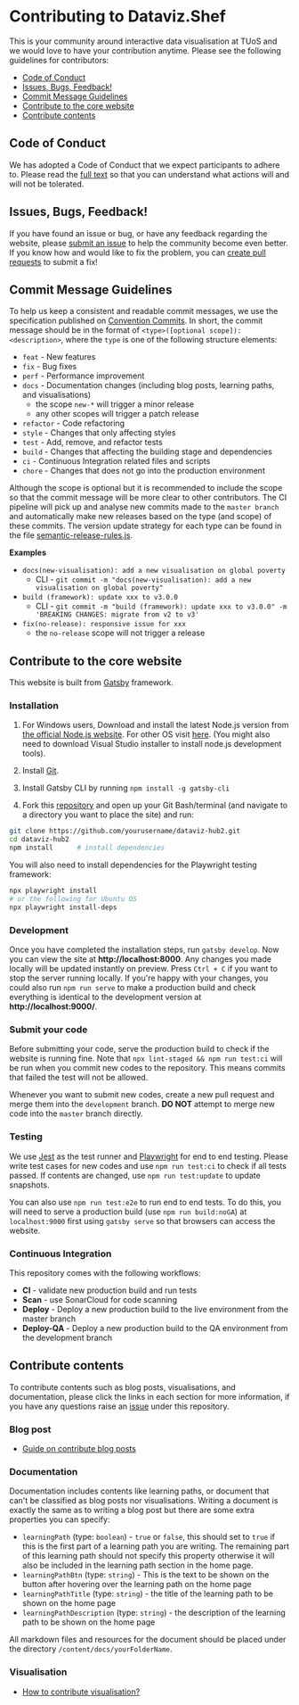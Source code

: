 # Contributing to Dataviz.Shef

This is your community around interactive data visualisation at TUoS and we would love to have your contribution anytime. Please see the following guidelines for contributors:

- [Code of Conduct](#coc)
- [Issues, Bugs, Feedback!](#issue)
- [Commit Message Guidelines](#commit)
- [Contribute to the core website](#website)
- [Contribute contents](#contents)

## <a name="coc"></a> Code of Conduct

We has adopted a Code of Conduct that we expect participants to adhere to. Please read the [full text][coc] so that you can understand what actions will and will not be tolerated.

## <a name="issue"></a> Issues, Bugs, Feedback!

If you have found an issue or bug, or have any feedback regarding the website, please [submit an issue][issue] to help the community become even better. If you know how and would like to fix the problem, you can [create pull requests][pr] to submit a fix!

## <a name="commit"></a> Commit Message Guidelines

To help us keep a consistent and readable commit messages, we use the specification published on [Convention Commits](https://www.conventionalcommits.org/en). In short, the commit message should be in the format of `<type>([optional scope]): <description>`, where the `type` is one of the following structure elements:

- `feat` - New features
- `fix` - Bug fixes
- `perf` - Performance improvement
- `docs` - Documentation changes (including blog posts, learning paths, and visualisations)
  - the scope `new-*` will trigger a minor release
  - any other scopes will trigger a patch release
- `refactor` - Code refactoring
- `style` - Changes that only affecting styles
- `test` - Add, remove, and refactor tests
- `build` - Changes that affecting the building stage and dependencies
- `ci` - Continuous Integration related files and scripts
- `chore` - Changes that does not go into the production environment

Although the scope is optional but it is recommended to include the scope so that the commit message will be more clear to other contributors. The CI pipeline will pick up and analyse new commits made to the `master branch` and automatically make new releases based on the type (and scope) of these commits. The version update strategy for each type can be found in the file [semantic-release-rules.js](https://github.com/researchdata-sheffield/dataviz-hub2/blob/master/semantic-release-rules.js).

**Examples**

- `docs(new-visualisation): add a new visualisation on global poverty`
  - CLI - `git commit -m "docs(new-visualisation): add a new visualisation on global poverty"`
- `build (framework): update xxx to v3.0.0`
  - CLI - `git commit -m "build (framework): update xxx to v3.0.0" -m 'BREAKING CHANGES: migrate from v2 to v3'`
- `fix(no-release): responsive issue for xxx`
  - the `no-release` scope will not trigger a release

## <a name="website"></a> Contribute to the core website

This website is built from <a href="https://www.gatsbyjs.org/">Gatsby</a> framework.

### Installation

1. For Windows users, Download and install the latest Node.js version from <a href="https://nodejs.org/en/">the official Node.js website</a>.
   For other OS visit <a href="https://www.gatsbyjs.org/tutorial/part-zero/#install-nodejs-for-your-appropriate-operating-system">here</a>. (You might also need to download Visual Studio installer to install node.js development tools).

2. Install <a href="https://gitforwindows.org/">Git</a>.

3. Install Gatsby CLI by running `npm install -g gatsby-cli`

4. Fork this [repository](https://github.com/researchdata-sheffield/dataviz-hub2) and open up your Git Bash/terminal (and navigate to a directory you want to place the site) and run:

```bash
git clone https://github.com/yourusername/dataviz-hub2.git
cd dataviz-hub2
npm install      # install dependencies
```

You will also need to install dependencies for the Playwright testing framework:

```bash
npx playwright install
# or the following for Ubuntu OS
npx playwright install-deps
```

### Development

Once you have completed the installation steps, run `gatsby develop`. Now you can view the site at **http://localhost:8000**. Any changes you made locally will be updated instantly on preview. Press `Ctrl + C` if you want to stop the server running locally. If you're happy with your changes, you could also run `npm run serve` to make a production build and check everything is identical to the development version at **http://localhost:9000/**.

### Submit your code

Before submitting your code, serve the production build to check if the website is running fine. Note that `npx lint-staged && npm run test:ci` will be run when you commit new codes to the repository. This means commits that failed the test will not be allowed.

Whenever you want to submit new codes, create a new pull request and merge them into the `development` branch. **DO NOT** attempt to merge new code into the `master` branch directly.

### Testing

We use [Jest][jest] as the test runner and [Playwright][playwright] for end to end testing. Please write test cases for new codes and use `npm run test:ci` to check if all tests passed. If contents are changed, use `npm run test:update` to update snapshots.

You can also use `npm run test:e2e` to run end to end tests. To do this, you will need to serve a production build (use `npm run build:noGA`) at `localhost:9000` first using `gatsby serve` so that browsers can access the website.

### Continuous Integration

This repository comes with the following workflows:

- **CI** - validate new production build and run tests
- **Scan** - use SonarCloud for code scanning
- **Deploy** - Deploy a new production build to the live environment from the master branch
- **Deploy-QA** - Deploy a new production build to the QA environment from the development branch

## <a name="contents"></a> Contribute contents

To contribute contents such as blog posts, visualisations, and documentation, please click the links in each section for more information, if you have any questions raise an [issue](https://github.com/researchdata-sheffield/dataviz-hub2/issues) under this repository.

### Blog post

- [Guide on contribute blog posts](https://dataviz.shef.ac.uk/docs/22/03/2020/contribute-blog-post)

### Documentation

Documentation includes contents like learning paths, or document that can't be classified as blog posts nor visualisations. Writing a document is exactly the same as to writing a blog post but there are some extra properties you can specify:

- `learningPath` (type: `boolean`) - `true` or `false`, this should set to `true` if this is the first part of a learning path you are writing. The remaining part of this learning path should not specify this property otherwise it will also be included in the learning path section in the home page.
- `learningPathBtn` (type: `string`) - This is the text to be shown on the button after hovering over the learning path on the home page
- `learningPathTitle` (type: `string`) - the title of the learning path to be shown on the home page
- `learningPathDescription` (type: `string`) - the description of the learning path to be shown on the home page

All markdown files and resources for the document should be placed under the directory `/content/docs/yourFolderName`.

### Visualisation

- [How to contribute visualisation?](https://dataviz.shef.ac.uk/docs/21/07/2021/Contribute-visualisation)

[coc]: https://github.com/researchdata-sheffield/dataviz-hub2/blob/master/CODE-OF-CONDUCT.md
[issue]: https://github.com/researchdata-sheffield/dataviz-hub2/issues
[pr]: https://github.com/researchdata-sheffield/dataviz-hub2/pulls
[jest]: https://jestjs.io/
[playwright]: https://playwright.dev/
